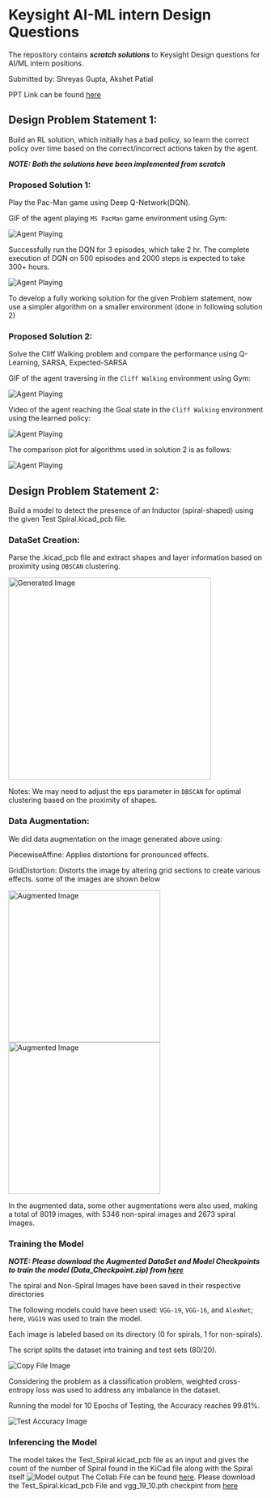 # Keysight AI-ML intern Design Questions
The repository contains ***scratch solutions*** to Keysight Design questions for AI/ML intern positions.

Submitted by: Shreyas Gupta, Akshet Patial

PPT Link can be found [here](https://www.canva.com/design/DAGUxl9WK2w/FqY6THyusRtpmI54AMLEMQ/edit?utm_content=DAGUxl9WK2w&utm_campaign=designshare&utm_medium=link2&utm_source=sharebutton)

## Design Problem Statement 1: 
Build an RL solution, which initially has a bad policy, so learn the correct policy over time based on the correct/incorrect actions taken by the agent.

***NOTE: Both the solutions have been implemented from scratch***

### Proposed Solution 1:
Play the Pac-Man game using Deep Q-Network(DQN).

GIF of the agent playing `MS PacMan` game environment using Gym:

![Agent Playing](assets/pacman.gif)


Successfully run the DQN for 3 episodes, which take 2 hr. The complete execution of DQN on 500 episodes and 2000 steps is expected to take 300+ hours.

![Agent Playing](assets/episode.png)

To develop a fully working solution for the given Problem statement, now use a simpler algorithm on a smaller environment  (done in following solution 2)

### Proposed Solution 2:
Solve the Cliff Walking problem and compare the performance using Q-Learning, SARSA, Expected-SARSA

GIF of the agent traversing in the `Cliff Walking` environment using Gym:

![Agent Playing](assets/cliffwalking.gif)


Video of the agent reaching the Goal state in the `Cliff Walking` environment using the learned policy:

![Agent Playing](assets/episode548.gif)


The comparison plot for algorithms used in solution 2 is as follows:

![Agent Playing](assets/plot.png)

## Design Problem Statement 2:
Build a model to detect the presence of an Inductor (spiral-shaped) using the given Test Spiral.kicad_pcb file.

### DataSet Creation: 
Parse the .kicad_pcb file and extract shapes and layer information based on proximity using `DBSCAN` clustering.

<img src="assets/generated_images.png" alt="Generated Image" width="400"/>

Notes:
We may need to adjust the eps parameter in `DBSCAN` for optimal clustering based on the proximity of shapes.

### Data Augmentation:
We did data augmentation on the image generated above using:

PiecewiseAffine: Applies distortions for pronounced effects.

GridDistortion: Distorts the image by altering grid sections to create various effects. some of the images are shown below

<img src="assets/spiral_1.png" alt="Augmented Image" width="300"/>
<img src="assets/spiral_2.png" alt="Augmented Image" width="300"/>

In the augmented data, some other augmentations were also used, making a total of 8019 images, with 5346 non-spiral images and 2673 spiral images.

### Training the Model

***NOTE: Please download the Augmented DataSet and Model Checkpoints to train the model (Data_Checkpoint.zip) from [here](https://drive.google.com/drive/folders/1MYq1priTaQiPWAG-T5jo0M_6l0K9c5lI?usp=sharing)***

The spiral and Non-Spiral Images have been saved in their respective directories

The following models could have been used: `VGG-19`, `VGG-16`, and `AlexNet`; here, `VGG19` was used to train the model.

Each image is labeled based on its directory (0 for spirals, 1 for non-spirals).

The script splits the dataset into training and test sets (80/20).

![Copy File Image](assets/copy_Files.png)

Considering the problem as a classification problem, weighted cross-entropy loss was used to address any imbalance in the dataset.

Running the model for 10 Epochs of Testing, the Accuracy reaches 99.81%.

![Test Accuracy Image](assets/Output.png)

### Inferencing the Model
The model takes the Test_Spiral.kicad_pcb file as an input and gives the count of the number of Spiral found in the KiCad file along with the Spiral itself
![Model output](assets/Model_Prediction.png)
The Collab File can be found [here](https://colab.research.google.com/drive/1qNok_NYyjd98RmTRv4RUAeylDQk1rGf8#scrollTo=SPyt19HLSy3t). Please download the Test_Spiral.kicad_pcb File and vgg_19_10.pth checkpint from [here](https://drive.google.com/drive/folders/1MYq1priTaQiPWAG-T5jo0M_6l0K9c5lI?usp=sharing)


